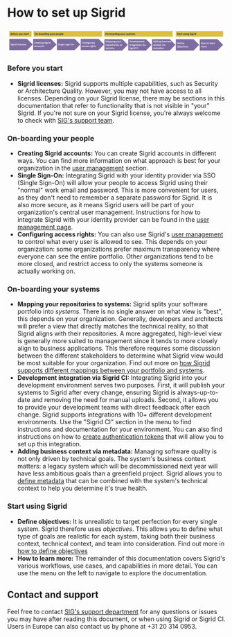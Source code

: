 # How to set up Sigrid

<img src="../images/onboarding-steps.png" width="700" />

### Before you start

- **Sigrid licenses:** Sigrid supports multiple capabilities, such as Security or Architecture Quality. However, you may not have access to all licenses. Depending on your Sigrid license, there may be sections in this documentation that refer to functionality that is not visible in "your" Sigrid. If you're not sure on your Sigrid license, you're always welcome to check with [SIG's support team](mailto:support@softwareimprovementgroup.com).

### On-boarding your people

- **Creating Sigrid accounts:** You can create Sigrid accounts in different ways. You can find more information on what approach is best for your organization in the [user management](usermanagement.md) section.
- **Single Sign-On:** Integrating Sigrid with your identity provider via SSO (Single Sign-On) will allow your people to access Sigrid using their "normal" work email and password. This is more convenient for users, as they don't need to remember a separate password for Sigrid. It is also more secure, as it means Sigrid users will be part of your organization's central user management. Instructions for how to integrate Sigrid with your identity provider can be found in the [user management page](usermanagement.md).
- **Configuring access rights:** You can also use Sigrid's [user management](usermanagement.md) to control what every user is allowed to see. This depends on your organization: some organizations prefer maximum transparency where everyone can see the entire portfolio. Other organizations tend to be more closed, and restrict access to only the systems someone is actually working on. 

### On-boarding your systems

- **Mapping your repositories to systems:** Sigrid splits your software portfolio into *systems*. There is no single answer on what view is "best", this depends on your organization. Generally, developers and architects will prefer a view that directly matches the technical reality, so that Sigrid aligns with their repositories. A more aggregated, high-level view is generally more suited to management since it tends to more closely align to business applications. This therefore requires some discussion between the different stakeholders to determine what Sigrid view would be most suitable for your organization. Find out more on [how Sigrid supports different mappings between your portfolio and systems](systems.md).
- **Development integration via Sigrid CI:** Integrating Sigrid into your development environment serves two purposes. First, it will publish your systems to Sigrid after every change, ensuring Sigrid is always-up-to-date and removing the need for manual uploads. Second, it allows you to provide your development teams with direct feedback after each change. Sigrid supports integrations with 10+ different development environments. Use the "Sigrid CI" section in the menu to find instructions and documentation for your environment. You can also find instructions on how to [create authentication tokens](authentication-tokens.md) that will allow you to set up this integration.
- **Adding business context via metadata:** Managing software quality is not only driven by technical goals. The system's business context matters: a legacy system which will be decommissioned next year will have less ambitious goals than a greenfield project. Sigrid allows you to [define metadata](metadata.md) that can be combined with the system's technical context to help you determine it's true health.

### Start using Sigrid

- **Define objectives:** It is unrealistic to target perfection for every single system. Sigrid therefore uses *objectives*. This allows you to define what type of goals are realistic for each system, taking both their business context, technical context, and team into consideration. Find out more in [how to define objectives](../capabilities/objectives.md)
- **How to learn more:** The remainder of this documentation covers Sigrid's various workflows, use cases, and capabilities in more detail. You can use the menu on the left to navigate to explore the documentation.

## Contact and support

Feel free to contact [SIG's support department](mailto:support@softwareimprovementgroup.com) for any questions or issues you may have after reading this document, or when using Sigrid or Sigrid CI. Users in Europe can also contact us by phone at +31 20 314 0953.
